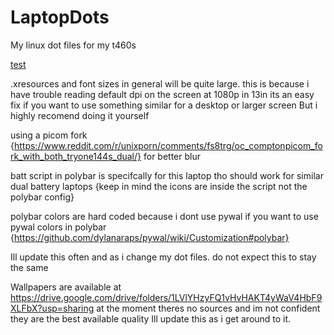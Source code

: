 # LaptopDots
My linux dot files for my t460s

[test](https://github.com/NotPocky/LaptopDots/blob/master/showcase/2020-06-12-103320_1920x1080_scrot.png)

.xresources and font sizes in general will be quite large. this is because i have trouble reading default dpi on the screen at 1080p in 13in its an easy fix if you want to use something similar for a desktop or larger screen But i highly recomend doing it yourself

using a picom fork {https://www.reddit.com/r/unixporn/comments/fs8trg/oc_comptonpicom_fork_with_both_tryone144s_dual/}
for better blur

batt script in polybar is specifcally for this laptop tho should work for similar dual battery laptops {keep in mind the icons are inside the script not the polybar config}

polybar colors are hard coded because i dont use pywal if you want to use pywal colors in polybar {https://github.com/dylanaraps/pywal/wiki/Customization#polybar}

Ill update this often and as i change my dot files. do not expect this to stay the same

Wallpapers are available at https://drive.google.com/drive/folders/1LVlYHzyFQ1vHvHAKT4yWaV4HbF9XLFbX?usp=sharing at the moment theres no sources and im not confident they are the best available quality Ill update this as i get around to it.
